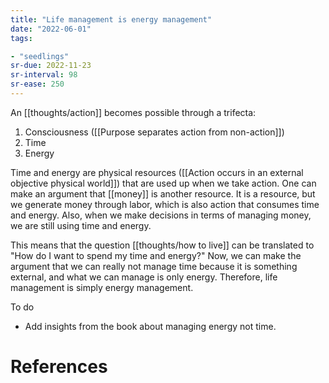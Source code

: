 ```yaml
---
title: "Life management is energy management"
date: "2022-06-01"
tags:

- "seedlings"
sr-due: 2022-11-23
sr-interval: 98
sr-ease: 250
---
```


An [[thoughts/action]] becomes possible through a trifecta:
1. Consciousness ([[Purpose separates action from non-action]])
2. Time
3. Energy

Time and energy are physical resources ([[Action occurs in an external objective physical world]]) that are used up when we take action. One can make an argument that [[money]] is another resource. It is a resource, but we generate money through labor, which is also action that consumes time and energy. Also, when we make decisions in terms of managing money, we are still using time and energy.

This means that the question [[thoughts/how to live]] can be translated to "How do I want to spend my time and energy?" Now, we can make the argument that we can really not manage time because it is something external, and what we can manage is only energy. Therefore, life management is simply energy management.

To do
- Add insights from the book about managing energy not time.

# References
